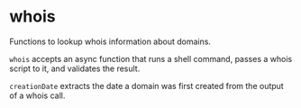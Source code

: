 # whois

Functions to lookup whois information about domains.

`whois` accepts an async function that runs a shell command, passes a
whois script to it, and validates the result.

`creationDate` extracts the date a domain was first created from the
output of a whois call.
